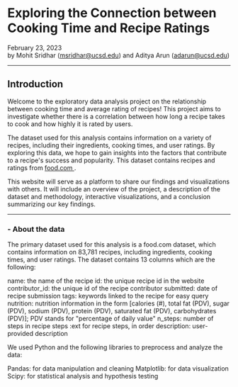 # Exploring the Connection between Cooking Time and Recipe Ratings

February 23, 2023 \
by Mohit Sridhar (msridhar@ucsd.edu) and Aditya Arun (adarun@ucsd.edu)

---

## Introduction

Welcome to the exploratory data analysis project on the relationship between cooking time and average rating of recipes! This project aims to investigate whether there is a correlation between how long a recipe takes to cook and how highly it is rated by users.

The dataset used for this analysis contains information on a variety of recipes, including their ingredients, cooking times, and user ratings. By exploring this data, we hope to gain insights into the factors that contribute to a recipe's success and popularity. This dataset contains recipes and ratings from <a href='food.com'> food.com </a>.

This website will serve as a platform to share our findings and visualizations with others. It will include an overview of the project, a description of the dataset and methodology, interactive visualizations, and a conclusion summarizing our key findings.

---

### - About the data

The primary dataset used for this analysis is a food.com dataset, which contains information on 83,781 recipes, including ingredients, cooking times, and user ratings.
The dataset contains 13 columns which are the following:

name: the name of the recipe
id: the unique recipe id in the website
contributor_id: the unique id of the recipe contributor
submitted: date of recipe submission
tags: keywords linked to the recipe for easy query
nutrition: nutrition information in the form [calories (#), total fat (PDV), sugar (PDV), sodium (PDV), protein (PDV), saturated fat (PDV), carbohydrates (PDV)]; PDV stands for "percentage of daily value"
n_steps: number of steps in recipe
steps :ext for recipe steps, in order
description: user-provided description

We used Python and the following libraries to preprocess and analyze the data:

Pandas: for data manipulation and cleaning
Matplotlib: for data visualization
Scipy: for statistical analysis and hypothesis testing
